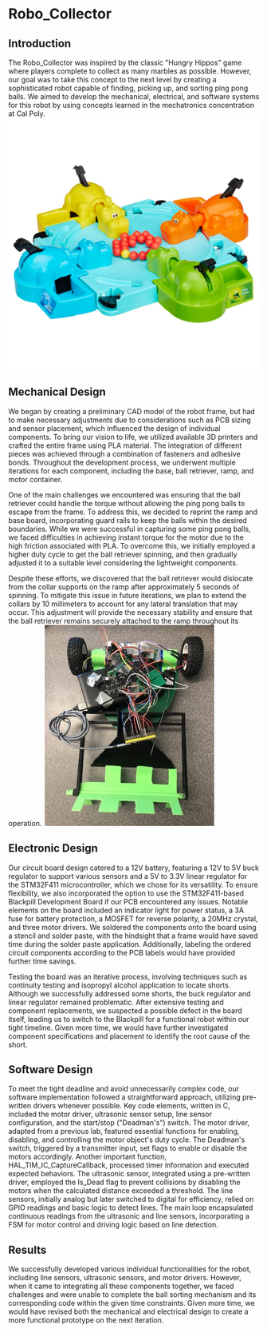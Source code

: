 # Robo_Collector

## Introduction
The Robo_Collector was inspired by the classic "Hungry Hippos" game where players complete to collect as many marbles as possible. However, our goal was to take this concept to the next level by creating a sophisticated robot capable of finding, picking up, and sorting ping pong balls. We aimed to develop the mechanical, electrical, and software systems for this robot by using concepts learned in the mechatronics concentration at Cal Poly.
![alt text](https://github.com/dave-reo/Robo_Collector/blob/Robo-Worker/Hungy_Hippo.jpg)
## Mechanical Design
We began by creating a preliminary CAD model of the robot frame, but had to make necessary adjustments due to considerations such as PCB sizing and sensor placement, which influenced the design of individual components. To bring our vision to life, we utilized available 3D printers and crafted the entire frame using PLA material. The integration of different pieces was achieved through a combination of fasteners and adhesive bonds. Throughout the development process, we underwent multiple iterations for each component, including the base, ball retriever, ramp, and motor container.

One of the main challenges we encountered was ensuring that the ball retriever could handle the torque without allowing the ping pong balls to escape from the frame. To address this, we decided to reprint the ramp and base board, incorporating guard rails to keep the balls within the desired boundaries. While we were successful in capturing some ping pong balls, we faced difficulties in achieving instant torque for the motor due to the high friction associated with PLA. To overcome this, we initially employed a higher duty cycle to get the ball retriever spinning, and then gradually adjusted it to a suitable level considering the lightweight components.

Despite these efforts, we discovered that the ball retriever would dislocate from the collar supports on the ramp after approximately 5 seconds of spinning. To mitigate this issue in future iterations, we plan to extend the collars by 10 millimeters to account for any lateral translation that may occur. This adjustment will provide the necessary stability and ensure that the ball retriever remains securely attached to the ramp throughout its operation.
![alt text](https://github.com/dave-reo/Robo_Collector/blob/Robo-Worker/Robo_Mechanical.jpg)


## Electronic Design
Our circuit board design catered to a 12V battery, featuring a 12V to 5V buck regulator to support various sensors and a 5V to 3.3V linear regulator for the STM32F411 microcontroller, which we chose for its versatility. To ensure flexibility, we also incorporated the option to use the STM32F411-based Blackpill Development Board if our PCB encountered any issues. Notable elements on the board included an indicator light for power status, a 3A fuse for battery protection, a MOSFET for reverse polarity, a 20MHz crystal, and three motor drivers. We soldered the components onto the board using a stencil and solder paste, with the hindsight that a frame would have saved time during the solder paste application. Additionally, labeling the ordered circuit components according to the PCB labels would have provided further time savings. 

Testing the board was an iterative process, involving techniques such as continuity testing and isopropyl alcohol application to locate shorts. Although we successfully addressed some shorts, the buck regulator and linear regulator remained problematic. After extensive testing and component replacements, we suspected a possible defect in the board itself, leading us to switch to the Blackpill for a functional robot within our tight timeline. Given more time, we would have further investigated component specifications and placement to identify the root cause of the short.

## Software Design
To meet the tight deadline and avoid unnecessarily complex code, our software implementation followed a straightforward approach, utilizing pre-written drivers whenever possible. Key code elements, written in C, included the motor driver, ultrasonic sensor setup, line sensor configuration, and the start/stop ("Deadman's") switch. The motor driver, adapted from a previous lab, featured essential functions for enabling, disabling, and controlling the motor object's duty cycle. The Deadman's switch, triggered by a transmitter input, set flags to enable or disable the motors accordingly. Another important function, HAL_TIM_IC_CaptureCallback, processed timer information and executed expected behaviors. The ultrasonic sensor, integrated using a pre-written driver, employed the Is_Dead flag to prevent collisions by disabling the motors when the calculated distance exceeded a threshold. The line sensors, initially analog but later switched to digital for efficiency, relied on GPIO readings and basic logic to detect lines. The main loop encapsulated continuous readings from the ultrasonic and line sensors, incorporating a FSM for motor control and driving logic based on line detection.

## Results
We successfully developed various individual functionalities for the robot, including line sensors, ultrasonic sensors, and motor drivers. However, when it came to integrating all these components together, we faced challenges and were unable to complete the ball sorting mechanism and its corresponding code within the given time constraints. Given more time, we would have revised both the mechanical and electrical design to create a more functional prototype on the next iteration.
